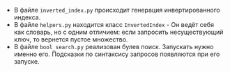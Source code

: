 - В файле `inverted_index.py` происходит генерация инвертированного индекса.
- В файле `helpers.py` находится класс `InvertedIndex` - Он ведёт себя как словарь, но с одним отличием: если запросить несуществующий ключ, то вернется пустое множество.
- В файле `bool_search.py` реализован булев поиск. Запускать нужно именно его. Подсказки по синтаксису запросов появляются при его запуске.
